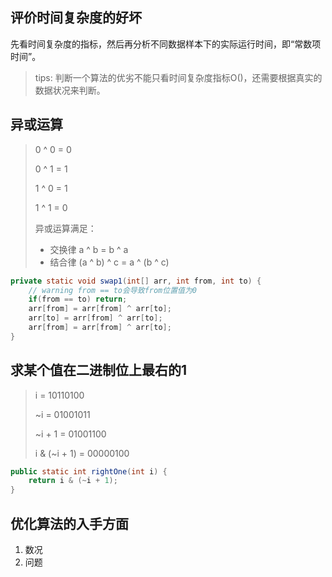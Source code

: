 ## 评价时间复杂度的好坏

先看时间复杂度的指标，然后再分析不同数据样本下的实际运行时间，即“常数项时间”。

> tips: 判断一个算法的优劣不能只看时间复杂度指标O()，还需要根据真实的数据状况来判断。



## 异或运算

> 0 ^ 0 = 0
>
> 0 ^ 1 = 1
>
> 1 ^ 0 = 1
>
> 1 ^ 1 = 0
>
> 
>
> 异或运算满足：
>
> - 交换律 a ^ b = b ^ a
> - 结合律 (a ^ b) ^ c = a ^ (b ^ c) 

```java
private static void swap1(int[] arr, int from, int to) {
    // warning from == to会导致from位置值为0
    if(from == to) return;
    arr[from] = arr[from] ^ arr[to];
    arr[to] = arr[from] ^ arr[to];
    arr[from] = arr[from] ^ arr[to];
}
```



## 求某个值在二进制位上最右的1

> i 		 = 10110100
>
> ~i		= 01001011
>
> ~i + 1  	= 01001100
>
> i & (~i + 1)  = 00000100

```java
public static int rightOne(int i) {
    return i & (~i + 1);
}
```



## 优化算法的入手方面

1. 数况
2. 问题
